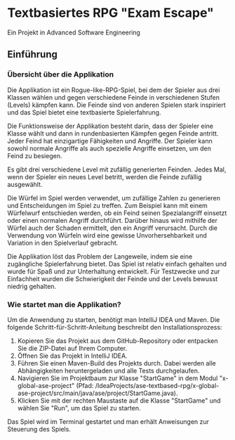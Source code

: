 # Textbasiertes RPG "Exam Escape"
Ein Projekt in Advanced Software Engineering
## Einführung
### Übersicht über die Applikation

Die Applikation ist ein Rogue-like-RPG-Spiel, bei dem der Spieler aus drei Klassen wählen und gegen verschiedene Feinde in verschiedenen Stufen (Levels) kämpfen kann. Die Feinde sind von anderen Spielen stark inspiriert und das Spiel bietet eine textbasierte Spielerfahrung.

Die Funktionsweise der Applikation besteht darin, dass der Spieler eine Klasse wählt und dann in rundenbasierten Kämpfen gegen Feinde antritt. Jeder Feind hat einzigartige Fähigkeiten und Angriffe. Der Spieler kann sowohl normale Angriffe als auch spezielle Angriffe einsetzen, um den Feind zu besiegen. 

Es gibt drei verschiedene Level mit zufällig generierten Feinden. Jedes Mal, wenn der Spieler ein neues Level betritt, werden die Feinde zufällig ausgewählt.       

Die Würfel im Spiel werden verwendet, um zufällige Zahlen zu generieren und Entscheidungen im Spiel zu treffen. Zum Beispiel kann mit einem Würfelwurf entschieden werden, ob ein Feind seinen Spezialangriff einsetzt oder einen normalen Angriff durchführt. Darüber hinaus wird mithilfe der Würfel auch der Schaden ermittelt, den ein Angriff verursacht. Durch die Verwendung von Würfeln wird eine gewisse Unvorhersehbarkeit und Variation in den Spielverlauf gebracht.       

Die Applikation löst das Problem der Langeweile, indem sie eine zugängliche Spielerfahrung bietet. Das Spiel ist relativ einfach gehalten und wurde für Spaß und zur Unterhaltung entwickelt. Für Testzwecke und zur Einfachheit wurden die Schwierigkeit der Feinde und der Levels bewusst niedrig gehalten.
### Wie startet man die Applikation?       
Um die Anwendung zu starten, benötigt man IntelliJ IDEA und Maven. Die folgende Schritt-für-Schritt-Anleitung beschreibt den Installationsprozess:
1. Kopieren Sie das Projekt aus dem GitHub-Repository oder entpacken Sie die ZIP-Datei auf Ihrem Computer.
2. Öffnen Sie das Projekt in IntelliJ IDEA.
3. Führen Sie einen Maven-Build des Projekts durch. Dabei werden alle Abhängigkeiten heruntergeladen und alle Tests durchgelaufen.
4. Navigieren Sie im Projektbaum zur Klasse "StartGame" in dem Modul "x-global-ase-project" (Pfad: /IdeaProjects/ase-textbased-rpg/x-global-ase-project/src/main/java/ase/project/StartGame.java).
5. Klicken Sie mit der rechten Maustaste auf die Klasse "StartGame" und wählen Sie "Run", um das Spiel zu starten.

Das Spiel wird im Terminal gestartet und man erhält Anweisungen zur Steuerung des Spiels.

